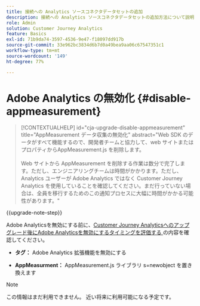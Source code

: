 ```yaml
---
title: 接続への Analytics ソースコネクタデータセットの追加
description: 接続への Analytics ソースコネクタデータセットの追加方法について説明します。
role: Admin
solution: Customer Journey Analytics
feature: Basics
exl-id: 71b9da74-3597-4536-9e47-f18097dd917b
source-git-commit: 33e962bc3834d6b7d0a49bea9aa06c67547351c1
workflow-type: tm+mt
source-wordcount: '149'
ht-degree: 77%

---
```


# Adobe Analytics の無効化 {#disable-appmeasurement}

<!-- markdownlint-disable MD034 -->

>[!CONTEXTUALHELP]
>id="cja-upgrade-disable-appmeasurement"
>title="AppMeasurement データ収集の無効化"
>abstract="Web SDK のデータがすべて機能するので、開発者チームと協力して、web サイトまたはプロパティからAppMeasurement.js を削除します。<br><br>Web サイトから AppMeasurement を削除する作業は数分で完了します。ただし、エンジニアリングチームは時間がかかります。ただし、Analytics ユーザーが Adobe Analytics ではなく Customer Journey Analytics を使用していることを確認してください。まだ行っていない場合は、全員を移行するためのこの通知プロセスに大幅に時間がかかる可能性があります。"

<!-- markdownlint-enable MD034 -->

{{upgrade-note-step}}

Adobe Analyticsを無効にする前に、[Customer Journey Analyticsへのアップグレード後にAdobe Analyticsを無効にするタイミングを評価する ](/help/getting-started/cja-upgrade/cja-upgrade-fully-move.md) の内容を確認してください。

* **タグ：** Adobe Analytics 拡張機能を無効にする

* **AppMeasurment：** AppMeasurement.js ライブラリ s=newobject を置き換えます

>[!NOTE]
>
>この情報はまだ利用できません。 近い将来に利用可能になる予定です。

